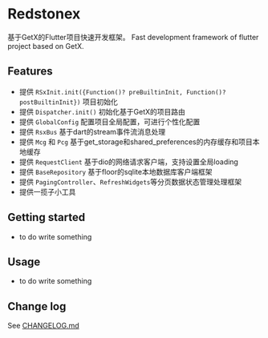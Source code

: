 # Redstonex
基于GetX的Flutter项目快速开发框架。
Fast development framework of flutter project based on GetX.

## Features

* 提供 `RSxInit.init({Function()? preBuiltinInit, Function()? postBuiltinInit})` 项目初始化
* 提供 `Dispatcher.init()` 初始化基于GetX的项目路由
* 提供 `GlobalConfig` 配置项目全局配置，可进行个性化配置
* 提供 `RsxBus` 基于dart的stream事件流消息处理
* 提供 `Mcg` 和 `Pcg` 基于get_storage和shared_preferences的内存缓存和项目本地缓存
* 提供 `RequestClient` 基于dio的网络请求客户端，支持设置全局loading
* 提供 `BaseRepository` 基于floor的sqlite本地数据库客户端框架
* 提供 `PagingController`、`RefreshWidgets`等分页数据状态管理处理框架
* 提供一揽子小工具

## Getting started

* to do write something

## Usage

* to do write something

## Change log
See [CHANGELOG.md](https://github.com/Chaos-woo/redstonex/blob/master/CHANGELOG.md)

